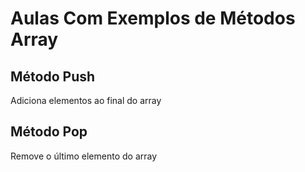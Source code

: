 # Aulas Com Exemplos de Métodos Array

## Método Push

Adiciona elementos ao final do array

## Método Pop

Remove o último elemento do array
